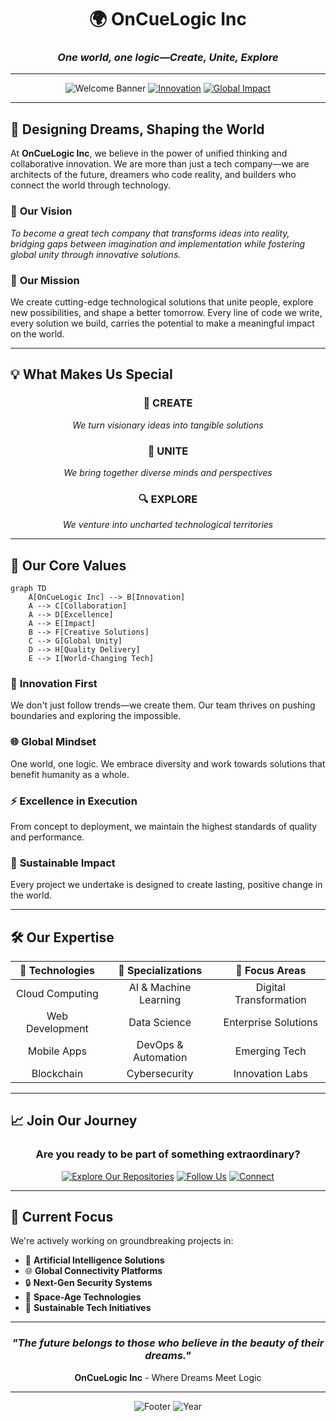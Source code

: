 <div align="center">

# 🌍 OnCueLogic Inc
### *One world, one logic—Create, Unite, Explore*

---

![Welcome Banner](https://img.shields.io/badge/Welcome_to-OnCueLogic_Inc-blue?style=for-the-badge&logo=rocket)
[![Innovation](https://img.shields.io/badge/Innovation-Driven-brightgreen?style=for-the-badge&logo=lightbulb)](https://github.com/OnCueLogic-Inc)
[![Global Impact](https://img.shields.io/badge/Global-Impact-orange?style=for-the-badge&logo=globe)](https://github.com/OnCueLogic-Inc)

</div>

---

## 🚀 **Designing Dreams, Shaping the World**

At **OnCueLogic Inc**, we believe in the power of unified thinking and collaborative innovation. We are more than just a tech company—we are architects of the future, dreamers who code reality, and builders who connect the world through technology.

### 🌟 **Our Vision**
*To become a great tech company that transforms ideas into reality, bridging gaps between imagination and implementation while fostering global unity through innovative solutions.*

### 🎯 **Our Mission**
We create cutting-edge technological solutions that unite people, explore new possibilities, and shape a better tomorrow. Every line of code we write, every solution we build, carries the potential to make a meaningful impact on the world.

---

## 💡 **What Makes Us Special**

<div align="center">

### 🔮 **CREATE**
*We turn visionary ideas into tangible solutions*

### 🤝 **UNITE**
*We bring together diverse minds and perspectives*

### 🔍 **EXPLORE**
*We venture into uncharted technological territories*

</div>

---

## 🌈 **Our Core Values**

```mermaid
graph TD
    A[OnCueLogic Inc] --> B[Innovation]
    A --> C[Collaboration]
    A --> D[Excellence]
    A --> E[Impact]
    B --> F[Creative Solutions]
    C --> G[Global Unity]
    D --> H[Quality Delivery]
    E --> I[World-Changing Tech]
```

### 🎨 **Innovation First**
We don't just follow trends—we create them. Our team thrives on pushing boundaries and exploring the impossible.

### 🌐 **Global Mindset**
One world, one logic. We embrace diversity and work towards solutions that benefit humanity as a whole.

### ⚡ **Excellence in Execution**
From concept to deployment, we maintain the highest standards of quality and performance.

### 🌱 **Sustainable Impact**
Every project we undertake is designed to create lasting, positive change in the world.

---

## 🛠️ **Our Expertise**

<div align="center">

| 🚀 **Technologies** | 🌟 **Specializations** | 🎯 **Focus Areas** |
|:---:|:---:|:---:|
| Cloud Computing | AI & Machine Learning | Digital Transformation |
| Web Development | Data Science | Enterprise Solutions |
| Mobile Apps | DevOps & Automation | Emerging Tech |
| Blockchain | Cybersecurity | Innovation Labs |

</div>

---

## 📈 **Join Our Journey**

<div align="center">

### Are you ready to be part of something extraordinary?

[![Explore Our Repositories](https://img.shields.io/badge/Explore-Our_Repositories-blue?style=for-the-badge&logo=github)](https://github.com/OnCueLogic-Inc)
[![Follow Us](https://img.shields.io/badge/Follow-OnCueLogic-black?style=for-the-badge&logo=github)](https://github.com/OnCueLogic-Inc)
[![Connect](https://img.shields.io/badge/Let's-Connect-green?style=for-the-badge&logo=handshake)](mailto:contact@oncuelogic.com)

</div>

---

## 🌟 **Current Focus**

We're actively working on groundbreaking projects in:

- 🧠 **Artificial Intelligence Solutions**
- 🌐 **Global Connectivity Platforms**
- 🔒 **Next-Gen Security Systems**
- 🚀 **Space-Age Technologies**
- 🌱 **Sustainable Tech Initiatives**

---

<div align="center">

### *"The future belongs to those who believe in the beauty of their dreams."*

**OnCueLogic Inc** - Where Dreams Meet Logic

---

![Footer](https://img.shields.io/badge/Made_with-❤️_and_Logic-red?style=for-the-badge)
![Year](https://img.shields.io/badge/Est.-2025-blue?style=for-the-badge)

</div>
